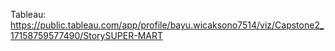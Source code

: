Tableau: https://public.tableau.com/app/profile/bayu.wicaksono7514/viz/Capstone2_17158759577490/StorySUPER-MART
